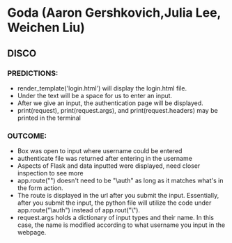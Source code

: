 # Goda (Aaron Gershkovich,Julia Lee, Weichen Liu)

## DISCO
### PREDICTIONS:
- render_template('login.html') will display the login.html file.
- Under the text will be a space for us to enter an input.
- After we give an input, the authentication page will be displayed.
- print(request), print(request.args), and print(request.headers) may be printed in the terminal

### OUTCOME:
- Box was open to input where username could be entered
- authenticate file was returned after entering in the username
- Aspects of Flask and data inputted were displayed, need closer inspection to see more
- app.route("<route>") doesn't need to be "\\auth" as long as it matches what's in the form action.
- The route is displayed in the url after you submit the input. Essentially, after you submit the input, the python file will utilize the code under app.route("\\auth") instead of app.rout("\\").
- request.args holds a dictionary of input types and their name. In this case, the name is modified according to what username you input in the webpage.

